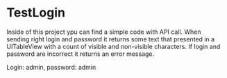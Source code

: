 # TestLogin

Inside of this project ypu can find a simple code with API call. When sending right login and password it returns some text that presented in a UITableView with a count of visible and non-visible characters.
If login and password are incorrect it returns an error message.

Login: admin, password: admin
